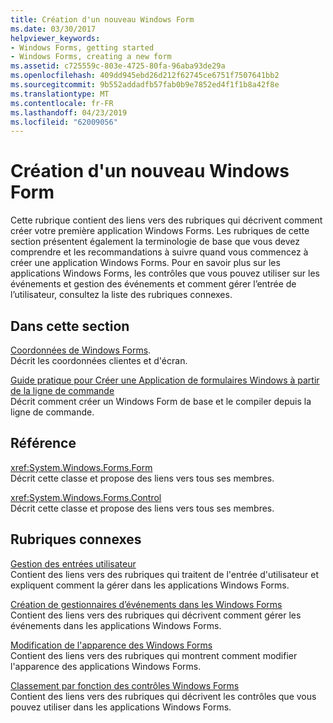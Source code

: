 ```yaml
---
title: Création d'un nouveau Windows Form
ms.date: 03/30/2017
helpviewer_keywords:
- Windows Forms, getting started
- Windows Forms, creating a new form
ms.assetid: c725559c-803e-4725-80fa-96aba93de29a
ms.openlocfilehash: 409dd945ebd26d212f62745ce6751f7507641bb2
ms.sourcegitcommit: 9b552addadfb57fab0b9e7852ed4f1f1b8a42f8e
ms.translationtype: MT
ms.contentlocale: fr-FR
ms.lasthandoff: 04/23/2019
ms.locfileid: "62009056"
---
```

# <a name="creating-a-new-windows-form"></a>Création d'un nouveau Windows Form
Cette rubrique contient des liens vers des rubriques qui décrivent comment créer votre première application Windows Forms. Les rubriques de cette section présentent également la terminologie de base que vous devez comprendre et les recommandations à suivre quand vous commencez à créer une application Windows Forms. Pour en savoir plus sur les applications Windows Forms, les contrôles que vous pouvez utiliser sur les événements et gestion des événements et comment gérer l’entrée de l’utilisateur, consultez la liste des rubriques connexes.  
  
## <a name="in-this-section"></a>Dans cette section  
 [Coordonnées de Windows Forms](windows-forms-coordinates.md).  
 Décrit les coordonnées clientes et d'écran.  
  
 [Guide pratique pour Créer une Application de formulaires Windows à partir de la ligne de commande](how-to-create-a-windows-forms-application-from-the-command-line.md)  
 Décrit comment créer un Windows Form de base et le compiler depuis la ligne de commande.  
  
## <a name="reference"></a>Référence  
 <xref:System.Windows.Forms.Form>  
 Décrit cette classe et propose des liens vers tous ses membres.  
  
 <xref:System.Windows.Forms.Control>  
 Décrit cette classe et propose des liens vers tous ses membres.  
  
## <a name="related-sections"></a>Rubriques connexes  
 [Gestion des entrées utilisateur](./controls/handling-user-input.md)  
 Contient des liens vers des rubriques qui traitent de l'entrée d'utilisateur et expliquent comment la gérer dans les applications Windows Forms.  
  
 [Création de gestionnaires d’événements dans les Windows Forms](creating-event-handlers-in-windows-forms.md)  
 Contient des liens vers des rubriques qui décrivent comment gérer les événements dans les applications Windows Forms.  
  
 [Modification de l'apparence des Windows Forms](changing-the-appearance-of-windows-forms.md)  
 Contient des liens vers des rubriques qui montrent comment modifier l'apparence des applications Windows Forms.  
  
 [Classement par fonction des contrôles Windows Forms](./controls/windows-forms-controls-by-function.md)  
 Contient des liens vers des rubriques qui décrivent les contrôles que vous pouvez utiliser dans les applications Windows Forms.

